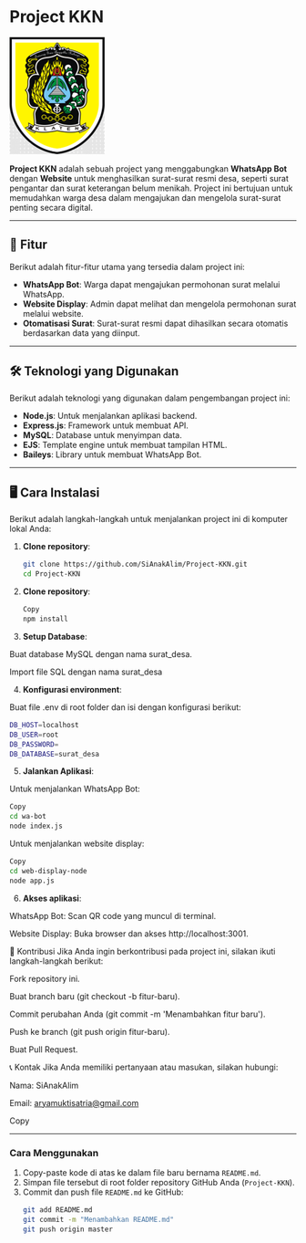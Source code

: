# Project KKN

![Logo](image/logokebondalem.png) <!-- Logo project -->

**Project KKN** adalah sebuah project yang menggabungkan **WhatsApp Bot** dengan **Website** untuk menghasilkan surat-surat resmi desa, seperti surat pengantar dan surat keterangan belum menikah. Project ini bertujuan untuk memudahkan warga desa dalam mengajukan dan mengelola surat-surat penting secara digital.

---

## 🚀 Fitur

Berikut adalah fitur-fitur utama yang tersedia dalam project ini:

- **WhatsApp Bot**: Warga dapat mengajukan permohonan surat melalui WhatsApp.
- **Website Display**: Admin dapat melihat dan mengelola permohonan surat melalui website.
- **Otomatisasi Surat**: Surat-surat resmi dapat dihasilkan secara otomatis berdasarkan data yang diinput.

---

## 🛠️ Teknologi yang Digunakan

Berikut adalah teknologi yang digunakan dalam pengembangan project ini:

- **Node.js**: Untuk menjalankan aplikasi backend.
- **Express.js**: Framework untuk membuat API.
- **MySQL**: Database untuk menyimpan data.
- **EJS**: Template engine untuk membuat tampilan HTML.
- **Baileys**: Library untuk membuat WhatsApp Bot.

---

## 🖥️ Cara Instalasi

Berikut adalah langkah-langkah untuk menjalankan project ini di komputer lokal Anda:

1. **Clone repository**:
   ```bash
   git clone https://github.com/SiAnakAlim/Project-KKN.git
   cd Project-KKN
   ```
2. **Clone repository**:

     ```bash
    Copy
    npm install
     ```

3. **Setup Database**:

Buat database MySQL dengan nama surat_desa.

Import file SQL dengan nama surat_desa

4. **Konfigurasi environment**:

Buat file .env di root folder dan isi dengan konfigurasi berikut:

  ```bash
  DB_HOST=localhost
  DB_USER=root
  DB_PASSWORD=
  DB_DATABASE=surat_desa
```
5. **Jalankan Aplikasi**:

Untuk menjalankan WhatsApp Bot:

```bash
Copy
cd wa-bot
node index.js
```
Untuk menjalankan website display:
```bash
Copy
cd web-display-node
node app.js
```
6. **Akses aplikasi**:

WhatsApp Bot: Scan QR code yang muncul di terminal.

Website Display: Buka browser dan akses http://localhost:3001.


🤝 Kontribusi
Jika Anda ingin berkontribusi pada project ini, silakan ikuti langkah-langkah berikut:

Fork repository ini.

Buat branch baru (git checkout -b fitur-baru).

Commit perubahan Anda (git commit -m 'Menambahkan fitur baru').

Push ke branch (git push origin fitur-baru).

Buat Pull Request.

📞 Kontak
Jika Anda memiliki pertanyaan atau masukan, silakan hubungi:

Nama: SiAnakAlim

Email: aryamuktisatria@gmail.com

Copy

---

### **Cara Menggunakan**
1. Copy-paste kode di atas ke dalam file baru bernama `README.md`.
2. Simpan file tersebut di root folder repository GitHub Anda (`Project-KKN`).
3. Commit dan push file `README.md` ke GitHub:
   ```bash
   git add README.md
   git commit -m "Menambahkan README.md"
   git push origin master

